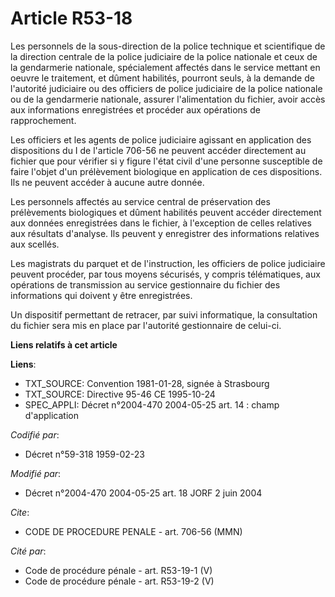 # Article R53-18

Les personnels de la sous-direction de la police technique et scientifique de la direction centrale de la police judiciaire
de la police nationale et ceux de la gendarmerie nationale, spécialement affectés dans le service mettant en oeuvre le
traitement, et dûment habilités, pourront seuls, à la demande de l'autorité judiciaire ou des officiers de police judiciaire
de la police nationale ou de la gendarmerie nationale, assurer l'alimentation du fichier, avoir accès aux informations
enregistrées et procéder aux opérations de rapprochement.

Les officiers et les agents de police judiciaire agissant en application des dispositions du I de l'article 706-56 ne peuvent
accéder directement au fichier que pour vérifier si y figure l'état civil d'une personne susceptible de faire l'objet d'un
prélèvement biologique en application de ces dispositions. Ils ne peuvent accéder à aucune autre donnée.

Les personnels affectés au service central de préservation des prélèvements biologiques et dûment habilités peuvent accéder
directement aux données enregistrées dans le fichier, à l'exception de celles relatives aux résultats d'analyse. Ils peuvent
y enregistrer des informations relatives aux scellés.

Les magistrats du parquet et de l'instruction, les officiers de police judiciaire peuvent procéder, par tous moyens
sécurisés, y compris télématiques, aux opérations de transmission au service gestionnaire du fichier des informations qui
doivent y être enregistrées.

Un dispositif permettant de retracer, par suivi informatique, la consultation du fichier sera mis en place par l'autorité
gestionnaire de celui-ci.

**Liens relatifs à cet article**

**Liens**:

  - TXT_SOURCE: Convention 1981-01-28, signée à Strasbourg
  - TXT_SOURCE: Directive 95-46 CE 1995-10-24
  - SPEC_APPLI: Décret n°2004-470 2004-05-25 art. 14 : champ d'application

_Codifié par_:

  - Décret n°59-318 1959-02-23

_Modifié par_:

  - Décret n°2004-470 2004-05-25 art. 18 JORF 2 juin 2004

_Cite_:

  - CODE DE PROCEDURE PENALE - art. 706-56 (MMN)

_Cité par_:

  - Code de procédure pénale - art. R53-19-1 (V)
  - Code de procédure pénale - art. R53-19-2 (V)
